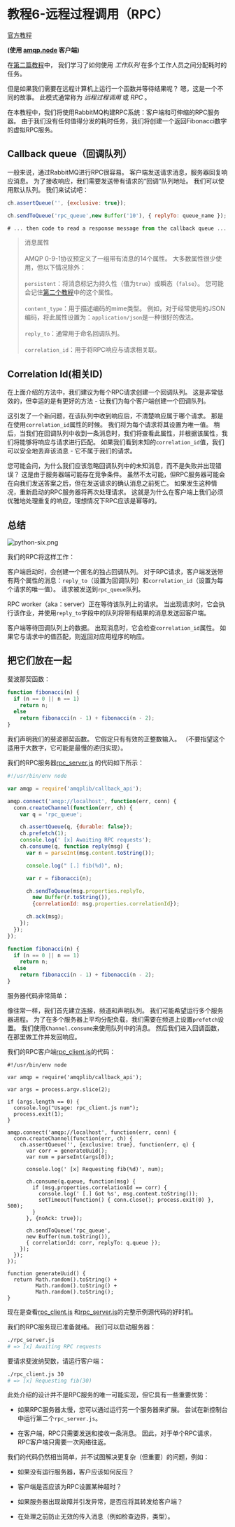 # 教程6-远程过程调用（RPC）
[官方教程](http://www.rabbitmq.com/tutorials/tutorial-six-javascript.html)

**(使用 [amqp.node](http://www.squaremobius.net/amqp.node/) 客户端)**

在[第二篇教程](https://github.com/OwenLittleWhite/ChineseRabbitMqTutorial/blob/master/Tutorial2.md)中，
我们学习了如何使用 *工作队列* 在多个工作人员之间分配耗时的任务。

但是如果我们需要在远程计算机上运行一个函数并等待结果呢？ 嗯，这是一个不同的故事。 此模式通常称为 *远程过程调用* 或 *RPC* 。

在本教程中，我们将使用RabbitMQ构建RPC系统：客户端和可伸缩的RPC服务器。 
由于我们没有任何值得分发的耗时任务，我们将创建一个返回Fibonacci数字的虚拟RPC服务。

## Callback queue（回调队列）

一般来说，通过RabbitMQ进行RPC很容易。 客户端发送请求消息，服务器回复响应消息。
为了接收响应，我们需要发送带有请求的“回调”队列地址。 我们可以使用默认队列。 我们来试试吧：

```JavaScript
ch.assertQueue('', {exclusive: true});

ch.sendToQueue('rpc_queue',new Buffer('10'), { replyTo: queue_name });

# ... then code to read a response message from the callback queue ...
```

>消息属性<br><br>
AMQP 0-9-1协议预定义了一组带有消息的14个属性。 大多数属性很少使用，但以下情况除外：<br><br>
`persistent`：将消息标记为持久性（值为`true`）或瞬态（`false`）。
您可能会记住[第二个教程](https://github.com/OwenLittleWhite/ChineseRabbitMqTutorial/blob/master/Tutorial2.md)中的这个属性。<br><br>
`content_type`：用于描述编码的mime类型。 例如，对于经常使用的JSON编码，将此属性设置为：`application/json`是一种很好的做法。<br><br>
`reply_to`：通常用于命名回调队列。<br><br>
`correlation_id`：用于将RPC响应与请求相关联。

## Correlation Id(相关ID)

在上面介绍的方法中，我们建议为每个RPC请求创建一个回调队列。 这是非常低效的，但幸运的是有更好的方法 - 让我们为每个客户端创建一个回调队列。

这引发了一个新问题，在该队列中收到响应后，不清楚响应属于哪个请求。 
那是在使用`correlation_id`属性的时候。 我们将为每个请求将其设置为唯一值。 
稍后，当我们在回调队列中收到一条消息时，我们将查看此属性，并根据该属性，我们将能够将响应与请求进行匹配。
如果我们看到未知的`correlation_id`值，我们可以安全地丢弃该消息 - 它不属于我们的请求。

您可能会问，为什么我们应该忽略回调队列中的未知消息，而不是失败并出现错误？
这是由于服务器端可能存在竞争条件。 
虽然不太可能，但RPC服务器可能会在向我们发送答案之后，但在发送请求的确认消息之前死亡。 
如果发生这种情况，重新启动的RPC服务器将再次处理请求。 这就是为什么在客户端上我们必须优雅地处理重复的响应，理想情况下RPC应该是幂等的。

## 总结

![python-six.png](http://www.rabbitmq.com/img/tutorials/python-six.png)

我们的RPC将这样工作：

客户端启动时，会创建一个匿名的独占回调队列。
对于RPC请求，客户端发送带有两个属性的消息：`reply_to`（设置为回调队列）和`correlation_id`（设置为每个请求的唯一值）。
请求被发送到`rpc_queue`队列。

RPC worker（aka：server）正在等待该队列上的请求。 当出现请求时，它会执行该作业，并使用`reply_to`字段中的队列将带有结果的消息发送回客户端。

客户端等待回调队列上的数据。 出现消息时，它会检查`correlation_id`属性。 如果它与请求中的值匹配，则返回对应用程序的响应。

## 把它们放在一起

斐波那契函数：

```JavaScript
function fibonacci(n) {
  if (n == 0 || n == 1)
    return n;
  else
    return fibonacci(n - 1) + fibonacci(n - 2);
}

```

我们声明我们的斐波那契函数。 它假定只有有效的正整数输入。 （不要指望这个适用于大数字，它可能是最慢的递归实现）。

我们的RPC服务器[rpc_server.js](https://github.com/rabbitmq/rabbitmq-tutorials/blob/master/javascript-nodejs/src/rpc_server.js)
的代码如下所示：

```JavaScript
#!/usr/bin/env node

var amqp = require('amqplib/callback_api');

amqp.connect('amqp://localhost', function(err, conn) {
  conn.createChannel(function(err, ch) {
    var q = 'rpc_queue';

    ch.assertQueue(q, {durable: false});
    ch.prefetch(1);
    console.log(' [x] Awaiting RPC requests');
    ch.consume(q, function reply(msg) {
      var n = parseInt(msg.content.toString());

      console.log(" [.] fib(%d)", n);

      var r = fibonacci(n);

      ch.sendToQueue(msg.properties.replyTo,
        new Buffer(r.toString()),
        {correlationId: msg.properties.correlationId});

      ch.ack(msg);
    });
  });
});

function fibonacci(n) {
  if (n == 0 || n == 1)
    return n;
  else
    return fibonacci(n - 1) + fibonacci(n - 2);
}
```

服务器代码非常简单：

像往常一样，我们首先建立连接，频道和声明队列。
我们可能希望运行多个服务器进程。
为了在多个服务器上平均分配负载，我们需要在频道上设置`prefetch`设置。
我们使用`Channel.consume`来使用队列中的消息。 然后我们进入回调函数，在那里做工作并发回响应。

我们的RPC客户端[rpc_client.js](https://github.com/rabbitmq/rabbitmq-tutorials/blob/master/javascript-nodejs/src/rpc_client.js)的代码：

```JS
#!/usr/bin/env node

var amqp = require('amqplib/callback_api');

var args = process.argv.slice(2);

if (args.length == 0) {
  console.log("Usage: rpc_client.js num");
  process.exit(1);
}

amqp.connect('amqp://localhost', function(err, conn) {
  conn.createChannel(function(err, ch) {
    ch.assertQueue('', {exclusive: true}, function(err, q) {
      var corr = generateUuid();
      var num = parseInt(args[0]);

      console.log(' [x] Requesting fib(%d)', num);

      ch.consume(q.queue, function(msg) {
        if (msg.properties.correlationId == corr) {
          console.log(' [.] Got %s', msg.content.toString());
          setTimeout(function() { conn.close(); process.exit(0) }, 500);
        }
      }, {noAck: true});

      ch.sendToQueue('rpc_queue',
      new Buffer(num.toString()),
      { correlationId: corr, replyTo: q.queue });
    });
  });
});

function generateUuid() {
  return Math.random().toString() +
         Math.random().toString() +
         Math.random().toString();
}
```

现在是查看[rpc_client.js](https://github.com/rabbitmq/rabbitmq-tutorials/blob/master/javascript-nodejs/src/rpc_client.js)
和[rpc_server.js](https://github.com/rabbitmq/rabbitmq-tutorials/blob/master/javascript-nodejs/src/rpc_server.js)的完整示例源代码的好时机。

我们的RPC服务现已准备就绪。 我们可以启动服务器：

```bash
./rpc_server.js
# => [x] Awaiting RPC requests
```

要请求斐波纳契数，请运行客户端：

```bash
./rpc_client.js 30
# => [x] Requesting fib(30)
```

此处介绍的设计并不是RPC服务的唯一可能实现，但它具有一些重要优势：

* 如果RPC服务器太慢，您可以通过运行另一个服务器来扩展。 尝试在新控制台中运行第二个`rpc_server.js`。

* 在客户端，RPC只需要发送和接收一条消息。 因此，对于单个RPC请求，RPC客户端只需要一次网络往返。

我们的代码仍然相当简单，并不试图解决更复杂（但重要）的问题，例如：

* 如果没有运行服务器，客户应该如何反应？

* 客户端是否应该为RPC设置某种超时？

* 如果服务器出现故障并引发异常，是否应将其转发给客户端？

* 在处理之前防止无效的传入消息（例如检查边界，类型）。

